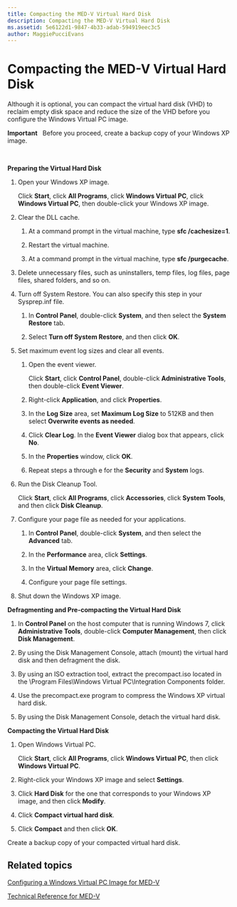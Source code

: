```yaml
---
title: Compacting the MED-V Virtual Hard Disk
description: Compacting the MED-V Virtual Hard Disk
ms.assetid: 5e6122d1-9847-4b33-adab-594919eec3c5
author: MaggiePucciEvans
---
```


# Compacting the MED-V Virtual Hard Disk


Although it is optional, you can compact the virtual hard disk (VHD) to reclaim empty disk space and reduce the size of the VHD before you configure the Windows Virtual PC image.

**Important**  
Before you proceed, create a backup copy of your Windows XP image.

 

**Preparing the Virtual Hard Disk**

1.  Open your Windows XP image.

    Click **Start**, click **All Programs**, click **Windows Virtual PC**, click **Windows Virtual PC**, then double-click your Windows XP image.

2.  Clear the DLL cache.

    1.  At a command prompt in the virtual machine, type **sfc /cachesize=1**.

    2.  Restart the virtual machine.

    3.  At a command prompt in the virtual machine, type **sfc /purgecache**.

3.  Delete unnecessary files, such as uninstallers, temp files, log files, page files, shared folders, and so on.

4.  Turn off System Restore. You can also specify this step in your Sysprep.inf file.

    1.  In **Control Panel**, double-click **System**, and then select the **System Restore** tab.

    2.  Select **Turn off System Restore**, and then click **OK**.

5.  Set maximum event log sizes and clear all events.

    1.  Open the event viewer.

        Click **Start**, click **Control Panel**, double-click **Administrative Tools**, then double-click **Event Viewer**.

    2.  Right-click **Application**, and click **Properties**.

    3.  In the **Log Size** area, set **Maximum Log Size** to 512KB and then select **Overwrite events as needed**.

    4.  Click **Clear Log**. In the **Event Viewer** dialog box that appears, click **No**.

    5.  In the **Properties** window, click **OK**.

    6.  Repeat steps a through e for the **Security** and **System** logs.

6.  Run the Disk Cleanup Tool.

    Click **Start**, click **All Programs**, click **Accessories**, click **System Tools**, and then click **Disk Cleanup**.

7.  Configure your page file as needed for your applications.

    1.  In **Control Panel**, double-click **System**, and then select the **Advanced** tab.

    2.  In the **Performance** area, click **Settings**.

    3.  In the **Virtual Memory** area, click **Change**.

    4.  Configure your page file settings.

8.  Shut down the Windows XP image.

**Defragmenting and Pre-compacting the Virtual Hard Disk**

1.  In **Control Panel** on the host computer that is running Windows 7, click **Administrative Tools**, double-click **Computer Management**, then click **Disk Management**.

2.  By using the Disk Management Console, attach (mount) the virtual hard disk and then defragment the disk.

3.  By using an ISO extraction tool, extract the precompact.iso located in the \\Program Files\\Windows Virtual PC\\Integration Components folder.

4.  Use the precompact.exe program to compress the Windows XP virtual hard disk.

5.  By using the Disk Management Console, detach the virtual hard disk.

**Compacting the Virtual Hard Disk**

1.  Open Windows Virtual PC.

    Click **Start**, click **All Programs**, click **Windows Virtual PC**, then click **Windows Virtual PC**.

2.  Right-click your Windows XP image and select **Settings**.

3.  Click **Hard Disk** for the one that corresponds to your Windows XP image, and then click **Modify**.

4.  Click **Compact virtual hard disk**.

5.  Click **Compact** and then click **OK**.

Create a backup copy of your compacted virtual hard disk.

## Related topics


[Configuring a Windows Virtual PC Image for MED-V](configuring-a-windows-virtual-pc-image-for-med-v.md)

[Technical Reference for MED-V](technical-reference-for-med-v.md)

 

 






